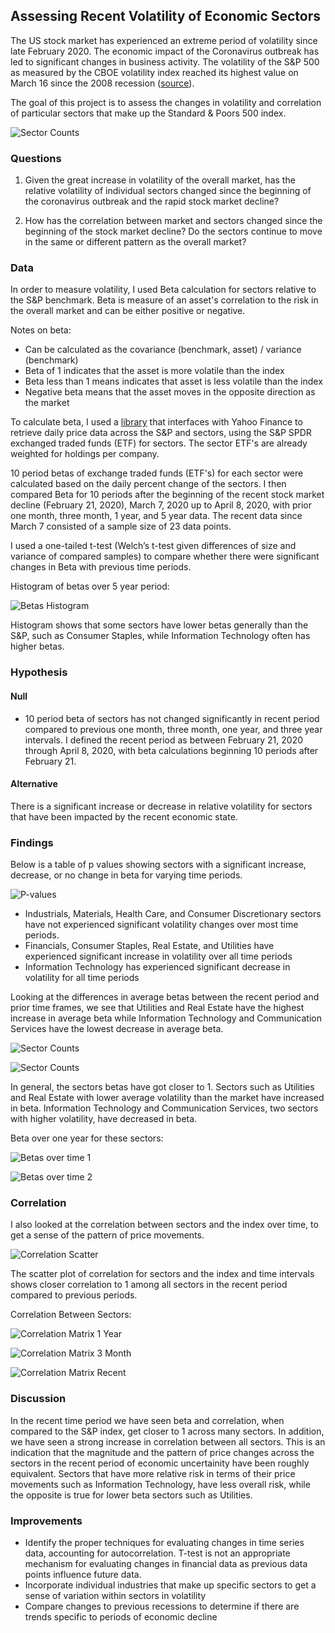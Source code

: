## Assessing Recent Volatility of Economic Sectors


The US stock market has experienced an extreme period of volatility since late February 2020. The economic impact of the Coronavirus outbreak has led to significant changes in business activity. The volatility of the S&P 500 as measured by the CBOE volatility index reached its highest value on March 16 since the 2008 recession ([source](https://finance.yahoo.com/news/stock-market-volatility-tops-financial-205105166.html)).

The goal of this project is to assess the changes in volatility and correlation of particular sectors that make up the Standard & Poors 500 index.

![Sector Counts](/plots/total_stocks_in_each_sector.png)


### Questions

1. Given the great increase in volatility of the overall market, has the relative volatility of individual sectors changed since the beginning of the coronavirus outbreak and the rapid stock market decline?

2. How has the correlation between market and sectors changed since the beginning of the stock market decline? Do the sectors continue to move in the same or different pattern as the overall market?

### Data

In order to measure volatility, I used Beta calculation for sectors relative to the S&P benchmark. Beta is measure of an asset's correlation to the risk in the overall market and can be either positive or negative.

Notes on beta:

- Can be calculated as the covariance (benchmark, asset) / variance (benchmark)
- Beta of 1 indicates that the asset is more volatile than the index
- Beta less than 1 means indicates that asset is less volatile than the index
- Negative beta means that the asset moves in the opposite direction as the market

To calculate beta, I used a [library](https://github.com/ranaroussi/yfinance) that interfaces with Yahoo Finance to retrieve daily price data across the S&P and sectors, using the S&P SPDR exchanged traded funds (ETF) for sectors. The sector ETF's are already weighted for holdings per company.

10 period betas of exchange traded funds (ETF's) for each sector were calculated based on the daily percent change of the sectors. I then compared Beta for 10 periods after the beginning of the recent stock market decline (February 21, 2020), March 7, 2020 up to April 8, 2020, with prior one month, three month, 1 year, and 5 year data. The recent data since March 7 consisted of a sample size of 23 data points.

I used a one-tailed t-test (Welch’s t-test given differences of size and variance of compared samples) to compare whether there were significant changes in Beta with previous time periods.

Histogram of betas over 5 year period:

![Betas Histogram](/plots/betas_histogram.png)

Histogram shows that some sectors have lower betas generally than the S&P, such as Consumer Staples, while Information Technology often has higher betas.

### Hypothesis

#### Null

- 10 period beta of sectors has not changed significantly in recent period compared to previous one month, three month, one year, and three year intervals. I defined the recent period as between February 21, 2020 through April 8, 2020, with beta calculations beginning 10 periods after February 21.

#### Alternative

There is a significant increase or decrease in relative volatility for sectors that have been impacted by the recent economic state.

### Findings

Below is a table of p values showing sectors with a significant increase, decrease, or no change in beta for varying time periods.

![P-values](/data/p_values_over_time.png)

- Industrials, Materials, Health Care, and Consumer Discretionary sectors have not experienced significant volatility changes over most time periods.
- Financials, Consumer Staples, Real Estate, and Utilities have experienced significant increase in volatility over all time periods
- Information Technology has experienced significant decrease in volatility for all time periods

Looking at the differences in average betas between the recent period and prior time frames, we see that Utilities and Real Estate have the highest increase in average beta while Information Technology and Communication Services have the lowest decrease in average beta.

![Sector Counts](/plots/average_betas/one_year.png)

![Sector Counts](/plots/average_betas/five_year.png)

In general, the sectors betas have got closer to 1. Sectors such as Utilities and Real Estate with lower average volatility than the market have increased in beta. Information Technology and Communication Services, two sectors with higher volatility, have decreased in beta.

Beta over one year for these sectors:

![Betas over time 1](/plots/betas_over_time/xlc-xlk-betas-one-year.png)

![Betas over time 2](/plots/betas_over_time/xlre-xlu-betas-one-year.png)

### Correlation

I also looked at the correlation between sectors and the index over time, to get a sense of the pattern of price movements.

![Correlation Scatter](/plots/correlation/time_period_scatter.png)

The scatter plot of correlation for sectors and the index and time intervals shows closer correlation to 1 among all sectors in the recent period compared to previous periods.

Correlation Between Sectors:

![Correlation Matrix 1 Year](/plots/correlation/one_year_matrix.png)

![Correlation Matrix 3 Month](/plots/correlation/three_month_matrix.png)

![Correlation Matrix Recent](/plots/correlation/recent_period_matrix.png)

### Discussion

In the recent time period we have seen beta and correlation, when compared to the S&P index, get closer to 1 across many sectors. In addition, we have seen a strong increase in correlation between all sectors. This is an indication that the magnitude and the pattern of price changes across the sectors in the recent period of economic uncertainity have been roughly equivalent. Sectors that have more relative risk in terms of their price movements such as Information Technology, have less overall risk, while the opposite is true for lower beta sectors such as Utilities.

### Improvements

- Identify the proper techniques for evaluating changes in time series data, accounting for autocorrelation. T-test is not an appropriate mechanism for evaluating changes in financial data as previous data points influence future data.
- Incorporate individual industries that make up specific sectors to get a sense of variation within sectors in volatility
- Compare changes to previous recessions to determine if there are trends specific to periods of economic decline
